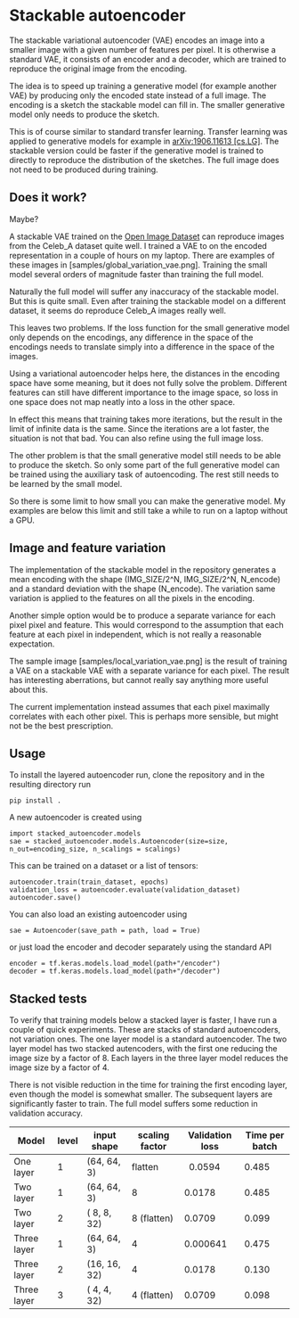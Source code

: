 
# Stackable autoencoder

The stackable variational autoencoder (VAE) encodes an image into a smaller
image with a given number of features per pixel. It is otherwise a standard
VAE, it consists of an encoder and a decoder, which are trained to
reproduce the original image from the encoding.

The idea is to speed up training a generative model (for example another VAE)
by producing only the encoded state instead of a full image. The encoding is
a sketch the stackable model can fill in. The smaller generative model only
needs to produce the sketch.

This is of course similar to standard transfer learning. Transfer learning was
applied to generative models for example in
[arXiv:1906.11613 [cs.LG]](https://arxiv.org/abs/1906.11613).
The stackable version could be faster if the generative model is trained to
directly to reproduce the distribution of the sketches. The full image does not
need to be produced during training.

## Does it work?

Maybe?

A stackable VAE trained on the
[Open Image Dataset](https://opensource.google/projects/open-images-dataset)
can reproduce images from the Celeb_A dataset quite well.
I trained a VAE to on the encoded representation in a
couple of hours on my laptop. There are examples of these
images in [samples/global_variation_vae.png].
Training the small model several orders of magnitude
faster than training the full model.

Naturally the full model will suffer any inaccuracy of the stackable model.
But this is quite small. Even after training the stackable model on a different
dataset, it seems do reproduce Celeb_A images really well.

This leaves two problems. If the loss function for the small generative model
only depends on the encodings, any difference in the space of the encodings
needs to translate simply into a difference in the space of the images.

Using a variational autoencoder helps here, the distances in the encoding space
have some meaning, but it does not fully solve the problem. Different features
can still have different importance to the image space, so loss in one space
does not map neatly into a loss in the other space.

In effect this means that training takes more iterations, but the result in the
limit of infinite data is the same. Since the iterations are a lot faster, the
situation is not that bad. You can also refine using the full image loss.

The other problem is that the small generative model still needs to be able to
produce the sketch. So only some part of the full generative model can be
trained using the auxiliary task of autoencoding. The rest still needs to be
learned by the small model.

So there is some limit to how small you can make the generative model. My
examples are below this limit and still take a while to run on a laptop without
a GPU.

## Image and feature variation

The implementation of the stackable model in the repository generates a mean
encoding with the shape (IMG_SIZE/2^N, IMG_SIZE/2^N, N_encode) and a standard
deviation with the shape (N_encode). The variation same variation is applied to
the features on all the pixels in the encoding.

Another simple option would be to produce a separate variance for each pixel
pixel and feature. This would correspond to the assumption that each feature at
each pixel in independent, which is not really a reasonable expectation.

The sample image [samples/local_variation_vae.png] is the result of training a
VAE on a stackable VAE with a separate variance for each pixel. The result has
interesting aberrations, but cannot really say anything more useful about this.

The current implementation instead assumes that each pixel maximally correlates
with each other pixel. This is perhaps more sensible, but might not be the best
prescription.

## Usage

To install the layered autoencoder run, clone the repository and in the
resulting directory run
```
pip install .
```

A new autoencoder is created using
```
import stacked_autoencoder.models
sae = stacked_autoencoder.models.Autoencoder(size=size, n_out=encoding_size, n_scalings = scalings)
```
This can be trained on a dataset or a list of tensors:
```
autoencoder.train(train_dataset, epochs)
validation_loss = autoencoder.evaluate(validation_dataset)
autoencoder.save()
```

You can also load an existing autoencoder using
```
sae = Autoencoder(save_path = path, load = True)
```
or just load the encoder and decoder separately using the standard API
```
encoder = tf.keras.models.load_model(path+"/encoder")
decoder = tf.keras.models.load_model(path+"/decoder")
```


## Stacked tests

To verify that training models below a stacked layer is faster, I have run a
couple of quick experiments. These are stacks of standard autoencoders, not
variation ones. The one layer model is a standard autoencoder. The
two layer model has two stacked autencoders, with the first one reducing the
image size by a factor of 8. Each layers in the three layer model reduces the
image size by a factor of 4.

There is not visible reduction in the time for training the first encoding
layer, even though the model is somewhat smaller. The subsequent layers are
significantly faster to train. The full model suffers some reduction in
validation accuracy.

| Model       | level| input shape  | scaling factor | Validation loss | Time per batch |
| -----       | -----| -----------  | -------------- | --------------- | -------------- |
| One layer   | 1    | (64, 64,  3) | flatten        |  0.0594         | 0.485          |
| Two layer   | 1    | (64, 64,  3) | 8              |  0.0178         | 0.485          |
| Two layer   | 2    | ( 8,  8, 32) | 8 (flatten)    |  0.0709         | 0.099          |
| Three layer | 1    | (64, 64,  3) | 4              |  0.000641       | 0.475          |
| Three layer | 2    | (16, 16, 32) | 4              |  0.0178         | 0.130          |
| Three layer | 3    | ( 4,  4, 32) | 4 (flatten)    |  0.0709         | 0.098          |

<!--
## BEGAN experiment

A stackable GAN can provide a base for a boundary equilibrium GAN (BEGAN), since
there is no difference between the intermediate representations of the encoder
and the decoder.

| Run | time/s |
|-----|--------|
| Full BEGAN | 36 |
| Loss from image, encoding 8x8x64 | 12 |
| Loss from encoding | encoding 8x8x64: 0.134 |
-->
